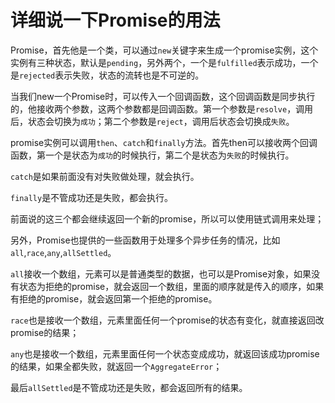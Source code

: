 # 详细说一下Promise的用法

Promise，首先他是一个类，可以通过`new`关键字来生成一个promise实例，这个实例有三种状态，默认是`pending`，另外两个，一个是`fulfilled`表示成功，一个是`rejected`表示失败，状态的流转也是不可逆的。

当我们new一个Promise时，可以传入一个回调函数，这个回调函数是同步执行的，他接收两个参数，这两个参数都是回调函数。第一个参数是`resolve`，调用后，状态会切换为`成功`；第二个参数是`reject`，调用后状态会切换成`失败`。

promise实例可以调用`then`、`catch`和`finally`方法。首先then可以接收两个回调函数，第一个是状态为`成功`的时候执行，第二个是状态为`失败`的时候执行。

`catch`是如果前面没有对失败做处理，就会执行。

`finally`是不管成功还是失败，都会执行。

前面说的这三个都会继续返回一个新的promise，所以可以使用链式调用来处理；

另外，Promise也提供的一些函数用于处理多个异步任务的情况，比如`all`,`race`,`any`,`allSettled`。

`all`接收一个数组，元素可以是普通类型的数据，也可以是Promise对象，如果没有状态为拒绝的promise，就会返回一个数组，里面的顺序就是传入的顺序，如果有拒绝的promise，就会返回第一个拒绝的promise。

`race`也是接收一个数组，元素里面任何一个promise的状态有变化，就直接返回改promise的结果；

`any`也是接收一个数组，元素里面任何一个状态变成成功，就返回该成功promise的结果，如果全都失败，就返回一个`AggregateError`；

最后`allSettled`是不管成功还是失败，都会返回所有的结果。





